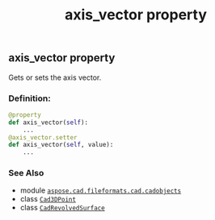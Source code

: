 ﻿---
title: axis_vector property
second_title: Aspose.CAD for Python via .NET API References
description: 
type: docs
weight: 120
url: /python-net/aspose.cad.fileformats.cad.cadobjects/cadrevolvedsurface/axis_vector/
is_root: false
---

## axis_vector property


Gets or sets the axis vector.
### Definition:
```python
@property
def axis_vector(self):
    ...
@axis_vector.setter
def axis_vector(self, value):
    ...
```

### See Also
* module [`aspose.cad.fileformats.cad.cadobjects`](../../)
* class [`Cad3DPoint`](/cad/python-net/aspose.cad.fileformats.cad.cadobjects/cad3dpoint)
* class [`CadRevolvedSurface`](/cad/python-net/aspose.cad.fileformats.cad.cadobjects/cadrevolvedsurface)
